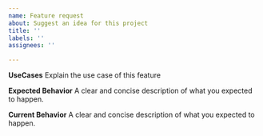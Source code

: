 ```yaml
---
name: Feature request
about: Suggest an idea for this project
title: ''
labels: ''
assignees: ''

---
```


**UseCases**
Explain the use case of this feature

**Expected Behavior**
A clear and concise description of what you expected to happen.

**Current Behavior**
A clear and concise description of what you expected to happen.
